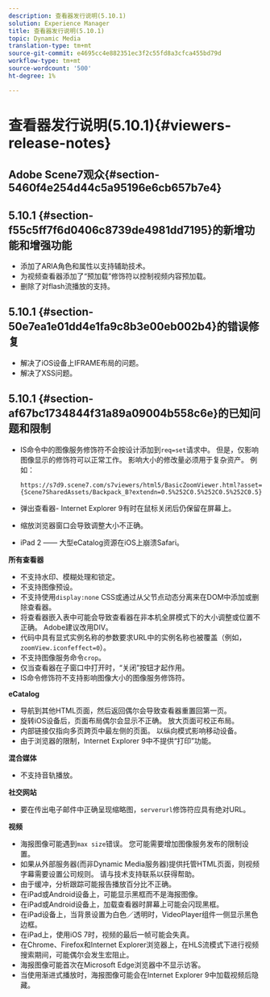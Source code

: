 ```yaml
---
description: 查看器发行说明(5.10.1)
solution: Experience Manager
title: 查看器发行说明(5.10.1)
topic: Dynamic Media
translation-type: tm+mt
source-git-commit: e4695cc4e882351ec3f2c55fd8a3cfca455bd79d
workflow-type: tm+mt
source-wordcount: '500'
ht-degree: 1%

---
```



# 查看器发行说明(5.10.1){#viewers-release-notes}

## Adobe Scene7观众{#section-5460f4e254d44c5a95196e6cb657b7e4}

## 5.10.1 {#section-f55c5ff7f6d0406c8739de4981dd7195}的新增功能和增强功能

* 添加了ARIA角色和属性以支持辅助技术。
* 为视频查看器添加了“预加载”修饰符以控制视频内容预加载。
* 删除了对flash流播放的支持。

## 5.10.1 {#section-50e7ea1e01dd4e1fa9c8b3e00eb002b4}的错误修复

* 解决了iOS设备上IFRAME布局的问题。
* 解决了XSS问题。

## 5.10.1 {#section-af67bc1734844f31a89a09004b558c6e}的已知问题和限制

* IS命令中的图像服务修饰符不会按设计添加到`req=set`请求中。 但是，仅影响图像显示的修饰符可以正常工作。 影响大小的修改量必须用于复杂资产。 例如：

   `https://s7d9.scene7.com/s7viewers/html5/BasicZoomViewer.html?asset= {Scene7SharedAssets/Backpack_B?extendn=0.5%252C0.5%252C0.5%252C0.5}`

* 弹出查看器- Internet Explorer 9有时在鼠标关闭后仍保留在屏幕上。
* 缩放浏览器窗口会导致调整大小不正确。
* iPad 2 —— 大型eCatalog资源在iOS上崩溃Safari。

**所有查看器**

* 不支持水印、模糊处理和锁定。
* 不支持图像预设。
* 不支持使用`display:none` CSS或通过从父节点动态分离来在DOM中添加或删除查看器。
* 将查看器嵌入表中可能会导致查看器在非本机全屏模式下的大小调整或位置不正确。 Adobe建议改用DIV。
* 代码中具有显式实例名称的参数要求URL中的实例名称也被覆盖（例如，`zoomView.iconfeffect=0`）。
* 不支持图像服务命令`crop`。
* 仅当查看器在子窗口中打开时，“关闭”按钮才起作用。
* IS命令修饰符不支持影响图像大小的图像服务修饰符。

**eCatalog**

* 导航到其他HTML页面，然后返回偶尔会导致查看器重置回第一页。
* 旋转iOS设备后，页面布局偶尔会显示不正确。 放大页面可校正布局。
* 内部链接仅指向多页跨页中最左侧的页面。 以纵向模式影响移动设备。
* 由于浏览器的限制，Internet Explorer 9中不提供“打印”功能。

**混合媒体**

* 不支持音轨播放。

**社交网站**

* 要在传出电子邮件中正确呈现缩略图，`serverurl`修饰符应具有绝对URL。

**视频**

* 海报图像可能遇到`max size`错误。 您可能需要增加图像服务发布的限制设置。
* 如果从外部服务器(而非Dynamic Media服务器)提供托管HTML页面，则视频字幕需要设置公司规则。 请与技术支持联系以获得帮助。
* 由于缓冲，分析跟踪可能报告播放百分比不正确。
* 在iPad或Android设备上，可能显示黑框而不是海报图像。
* 在iPad或Android设备上，加载查看器时屏幕上可能会闪现黑框。
* 在iPad设备上，当背景设置为白色／透明时，VideoPlayer组件一侧显示黑色边框。
* 在iPad上，使用iOS 7时，视频的最后一帧可能会失真。
* 在Chrome、Firefox和Internet Explorer浏览器上，在HLS流模式下进行视频搜索期间，可能偶尔会发生宏阻止。
* 海报图像可能首次在Microsoft Edge浏览器中不显示访客。
* 当使用渐进式播放时，海报图像可能会在Internet Explorer 9中加载视频后隐藏。

